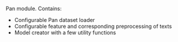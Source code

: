 Pan module. Contains:
- Configurable Pan dataset loader
- Configurable feature and corresponding preprocessing of texts
- Model creator with a few utility functions
